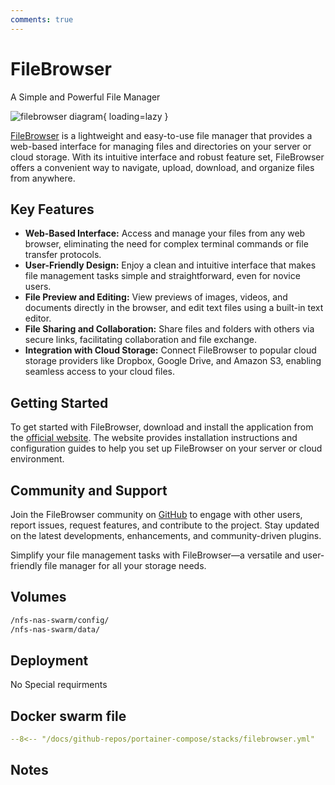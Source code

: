 ```yaml
---
comments: true
---
```


# FileBrowser

A Simple and Powerful File Manager

![filebrowser diagram](/assets/diagrams/filebrowser.png){ loading=lazy }

[FileBrowser](https://filebrowser.org/) is a lightweight and easy-to-use file manager that provides a web-based interface for managing files and directories on your server or cloud storage. With its intuitive interface and robust feature set, FileBrowser offers a convenient way to navigate, upload, download, and organize files from anywhere.

## Key Features

- **Web-Based Interface:** Access and manage your files from any web browser, eliminating the need for complex terminal commands or file transfer protocols.
- **User-Friendly Design:** Enjoy a clean and intuitive interface that makes file management tasks simple and straightforward, even for novice users.
- **File Preview and Editing:** View previews of images, videos, and documents directly in the browser, and edit text files using a built-in text editor.
- **File Sharing and Collaboration:** Share files and folders with others via secure links, facilitating collaboration and file exchange.
- **Integration with Cloud Storage:** Connect FileBrowser to popular cloud storage providers like Dropbox, Google Drive, and Amazon S3, enabling seamless access to your cloud files.

## Getting Started

To get started with FileBrowser, download and install the application from the [official website](https://filebrowser.org/). The website provides installation instructions and configuration guides to help you set up FileBrowser on your server or cloud environment.

## Community and Support

Join the FileBrowser community on [GitHub](https://github.com/filebrowser/filebrowser) to engage with other users, report issues, request features, and contribute to the project. Stay updated on the latest developments, enhancements, and community-driven plugins.

Simplify your file management tasks with FileBrowser—a versatile and user-friendly file manager for all your storage needs.


## Volumes

```bash
/nfs-nas-swarm/config/
/nfs-nas-swarm/data/
```

## Deployment
No Special requirments

## Docker swarm file
``` yaml linenums="1" 
--8<-- "/docs/github-repos/portainer-compose/stacks/filebrowser.yml"
```

## Notes

